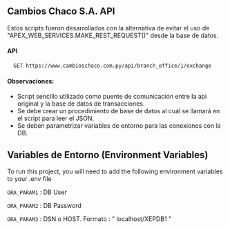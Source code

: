 
## Cambios Chaco S.A. API

Estos scripts fueron desarrollados con la alternativa de evitar el uso de "APEX_WEB_SERVICES.MAKE_REST_REQUEST()" desde la base de datos.


#### API

```http
  GET https://www.cambioschaco.com.py/api/branch_office/1/exchange
```

#### Observaciones:

- Script sencillo utilizado como puente de comunicación entre la api original y la base de datos de transacciones.
- Se debe crear un procedimiento de base de datos al cuál se llamará en el script para leer el JSON.
- Se deben parametrizar variables de entorno para las conexiones con la DB.


## Variables de Entorno (Environment Variables)

To run this project, you will need to add the following environment variables to your .env file

`ORA_PARAM1` : DB User

`ORA_PARAM2` : DB Password

`ORA_PARAM3` : DSN o HOST. Formato : " localhost/XEPDB1 "

